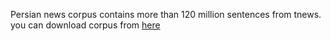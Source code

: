 Persian news corpus contains more than 120 million sentences from tnews.
you can download corpus from [here](https://sbuacir-my.sharepoint.com/personal/se_mahmoudi_sbu_ac_ir/Documents/Forms/All.aspx?slrid=5cbcb09e%2D9091%2D7000%2Db143%2D92a4031b9417&RootFolder=%2Fpersonal%2Fse%5Fmahmoudi%5Fsbu%5Fac%5Fir%2FDocuments%2Fsbunlp&FolderCTID=0x01200065B78F960C7F3B4E9E0BBD567D049028)